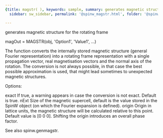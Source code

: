 ```yaml
---
{title: magstr( ), keywords: sample, summary: generates magnetic structure for the rotating frame,
  sidebar: sw_sidebar, permalink: '@spinw_magstr.html', folder: '@spinw', mathjax: 'true'}

---
```

  generates magnetic structure for the rotating frame
 
  magOut = MAGSTR(obj, 'Option1', 'Value1', ...)
 
  The function converts the internally stored magnetic structure (general
  Fourier representation) into a rotating frame representation with a
  single propagation vector, real magnetisation vectors and the normal axis
  of the rotation. The conversion is not always possible, in that case the
  best possible approximation is used, that might lead sometimes to
  unexpected magnetic structures.
 
  Options:
 
  exact     If true, a warning appears in case the conversion is not exact.
            Default is true.
  nExt      Size of the magnetic supercell, default is the value stored in
            the SpinW object (on which the Fourier expansion is defined).
  origin    Origin in lattice units, the magnetic structure will be
            calculated relative to this point. Default value is [0 0 0].
            Shifting the origin introduces an overall phase factor.
 
  See also spinw.genmagstr.
